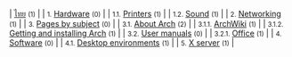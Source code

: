 | [ไทย](/index.php/Category:%E0%B9%84%E0%B8%97%E0%B8%A2 "Category:ไทย") <small>(1)</small> |
| <small>1.</small> [Hardware](/index.php/Category:Hardware_(%E0%B9%84%E0%B8%97%E0%B8%A2) "Category:Hardware (ไทย)") <small>(0)</small> |
| <small>1.1.</small> [Printers](/index.php/Category:Printers_(%E0%B9%84%E0%B8%97%E0%B8%A2) "Category:Printers (ไทย)") <small>(1)</small> |
| <small>1.2.</small> [Sound](/index.php/Category:Sound_(%E0%B9%84%E0%B8%97%E0%B8%A2) "Category:Sound (ไทย)") <small>(1)</small> |
| <small>2.</small> [Networking](/index.php/Category:Networking_(%E0%B9%84%E0%B8%97%E0%B8%A2) "Category:Networking (ไทย)") <small>(1)</small> |
| <small>3.</small> [Pages by subject](/index.php/Category:Pages_by_subject_(%E0%B9%84%E0%B8%97%E0%B8%A2) "Category:Pages by subject (ไทย)") <small>(0)</small> |
| <small>3.1.</small> [About Arch](/index.php/Category:About_Arch_(%E0%B9%84%E0%B8%97%E0%B8%A2) "Category:About Arch (ไทย)") <small>(2)</small> |
| <small>3.1.1.</small> [ArchWiki](/index.php/Category:ArchWiki_(%E0%B9%84%E0%B8%97%E0%B8%A2) "Category:ArchWiki (ไทย)") <small>(1)</small> |
| <small>3.1.2.</small> [Getting and installing Arch](/index.php/Category:Getting_and_installing_Arch_(%E0%B9%84%E0%B8%97%E0%B8%A2) "Category:Getting and installing Arch (ไทย)") <small>(1)</small> |
| <small>3.2.</small> [User manuals](/index.php/Category:User_manuals_(%E0%B9%84%E0%B8%97%E0%B8%A2) "Category:User manuals (ไทย)") <small>(0)</small> |
| <small>3.2.1.</small> [Office](/index.php/Category:Office_(%E0%B9%84%E0%B8%97%E0%B8%A2) "Category:Office (ไทย)") <small>(1)</small> |
| <small>4.</small> [Software](/index.php/Category:Software_(%E0%B9%84%E0%B8%97%E0%B8%A2) "Category:Software (ไทย)") <small>(0)</small> |
| <small>4.1.</small> [Desktop environments](/index.php/Category:Desktop_environments_(%E0%B9%84%E0%B8%97%E0%B8%A2) "Category:Desktop environments (ไทย)") <small>(1)</small> |
| <small>5.</small> [X server](/index.php/Category:X_server_(%E0%B9%84%E0%B8%97%E0%B8%A2) "Category:X server (ไทย)") <small>(1)</small> |
